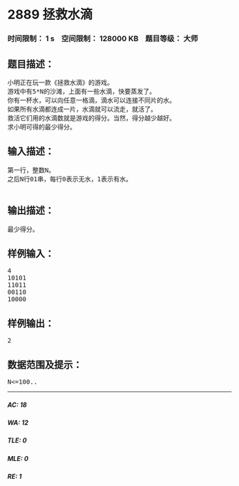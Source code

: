# 2889 拯救水滴   
### 时间限制： 1 s&nbsp;&nbsp;&nbsp;&nbsp;空间限制： 128000 KB&nbsp;&nbsp;&nbsp;&nbsp;题目等级： 大师  
## 题目描述：  

<pre>
小明正在玩一款《拯救水滴》的游戏。
游戏中有5*N的沙滩，上面有一些水滴，快要蒸发了。
你有一杯水，可以向任意一格滴，滴水可以连接不同片的水。
如果所有水滴都连成一片，水滴就可以流走，就活了。
救活它们用的水滴数就是游戏的得分。当然，得分越少越好。
求小明可得的最少得分。
</pre>
  
  
## 输入描述：  

<pre>
第一行，整数N。
之后N行01串，每行0表示无水，1表示有水。
 
</pre>
  
  
## 输出描述：  

<pre>
最少得分。
</pre>
  
  
## 样例输入：  

<pre>
4
10101
11011
00110
10000
</pre>
  
  
## 样例输出：  

<pre>
2
</pre>
  
  
## 数据范围及提示：  

<pre>
N<=100..
</pre>
  
  
***  

##### AC: 18  
##### WA: 12  
##### TLE: 0  
##### MLE: 0  
##### RE: 1  
